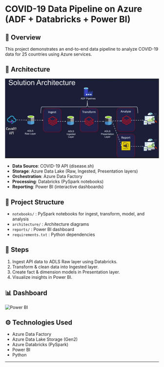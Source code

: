 # COVID-19 Data Pipeline on Azure (ADF + Databricks + Power BI)

## 📌 Overview
This project demonstrates an end-to-end data pipeline to analyze COVID-19 data for 25 countries using Azure services.

## 🚀 Architecture
![Architecture Diagram](01-Architecture-Covid19.jpg)

- **Data Source**: COVID-19 API (disease.sh)
- **Storage**: Azure Data Lake (Raw, Ingested, Presentation layers)
- **Orchestration**: Azure Data Factory
- **Processing**: Databricks (PySpark notebooks)
- **Reporting**: Power BI (interactive dashboards)

## 📂 Project Structure
- `notebooks/` : PySpark notebooks for ingest, transform, model, and analysis
- `architecture/` : Architecture diagrams
- `reports/` : Power BI dashboard 
- `requirements.txt` : Python dependencies

## 🔑 Steps
1. Ingest API data to ADLS Raw layer using Databricks.
2. Transform & clean data into Ingested layer.
3. Create fact & dimension models in Presentation layer.
4. Visualize insights in Power BI.

## 📊 Dashboard
![Power BI](05-Covid19_PowerBI.pbix)

## ⚙️ Technologies Used
- Azure Data Factory
- Azure Data Lake Storage (Gen2)
- Azure Databricks (PySpark)
- Power BI
- Python

---
